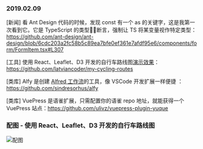 ### 2019.02.09

[新闻] 看 Ant Design 代码的时候，发现 const 有一个 as 的关键字，这是我第一次看到它。它是 TypeScript 的类型断言，强制让 TS 将某变量视作特定类型：<https://github.com/ant-design/ant-design/blob/6cdc203a2fc58b5c89ea7bfe0ef361e7afdf95e6/components/form/FormItem.tsx#L307> 

[工具] 使用 React、Leaflet、D3 开发的自行车路线图[演示效果](https://my-cycling-routes.netlify.com/)：<https://github.com/latviancoder/my-cycling-routes>

[类库] Alfy 是创建 [Alfred 工作流](https://www.alfredapp.com/workflows/)的工具，像 VSCode 开发扩展一样便捷 ：<https://github.com/sindresorhus/alfy>

[类库] VuePress 是语雀扩展，只需配置你的语雀 repo 地址，就能获得一个 VuePress 站点：<https://github.com/ulivz/vuepress-plugin-yuque>

### 配图 - 使用 React、Leaflet、D3 开发的自行车路线图 
![配图](http://ww1.sinaimg.cn/large/62bfa70bly1fzzx6whlfpj21dq0tg12b.jpg)
